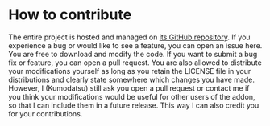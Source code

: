 # How to contribute
The entire project is hosted and managed on
[its GitHub repository](https://github.com/Kumodatsu/ShoppingList).
If you experience a bug or would like to see a feature, you can open an issue
here.
You are free to download and modify the code.
If you want to submit a bug fix or feature, you can open a pull request.
You are also allowed to distribute your modifications yourself as long as you
retain the LICENSE file in your distributions and clearly state somewhere which
changes you have made.
However, I (Kumodatsu) still ask you open a pull request or contact me if you
think your modifications would be useful for other users of the addon, so that
I can include them in a future release.
This way I can also credit you for your contributions.
